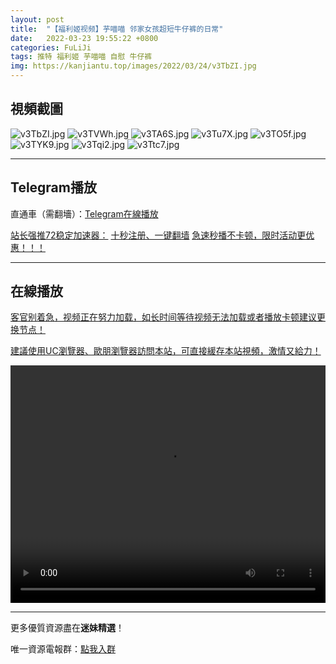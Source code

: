 ```yaml
---
layout: post
title:  "【福利姬视频】芋喵喵 邻家女孩超短牛仔裤的日常"
date:   2022-03-23 19:55:22 +0800
categories: FuLiJi
tags: 推特 福利姬 芋喵喵 自慰 牛仔裤
img: https://kanjiantu.top/images/2022/03/24/v3TbZI.jpg
---
```



## 視頻截圖

![v3TbZI.jpg](https://kanjiantu.top/images/2022/03/24/v3TbZI.jpg)
![v3TVWh.jpg](https://kanjiantu.top/images/2022/03/24/v3TVWh.jpg)
![v3TA6S.jpg](https://kanjiantu.top/images/2022/03/24/v3TA6S.jpg)
![v3Tu7X.jpg](https://kanjiantu.top/images/2022/03/24/v3Tu7X.jpg)
![v3TO5f.jpg](https://kanjiantu.top/images/2022/03/24/v3TO5f.jpg)
![v3TYK9.jpg](https://kanjiantu.top/images/2022/03/24/v3TYK9.jpg)
![v3Tqi2.jpg](https://kanjiantu.top/images/2022/03/24/v3Tqi2.jpg)
![v3Ttc7.jpg](https://kanjiantu.top/images/2022/03/24/v3Ttc7.jpg)

* * *
## Telegram播放

直通車（需翻墻）：[Telegram在線播放](https://t.me/mimeijingxuan/312)

<u>站长强推72稳定加速器：</u> [十秒注册、一键翻墙](https://www.mimei.blog/skip/vpn.html)
<u>急速秒播不卡顿，限时活动更优惠！！！</u>
* * *
## 在線播放
<u>客官别着急，视频正在努力加载，如长时间等待视频无法加载或者播放卡顿建议更换节点！</u>

<u>建議使用UC瀏覽器、歐朋瀏覽器訪問本站，可直接緩存本站視頻，激情又給力！</u>
<center><video src="https://cdn.publer.io/uploads/videos/6245a794db2797743f7296f7/50656bb755849f5803dd401ed9882bea.mp4" width="100%" height="380px" controls="controls"></video></center>


* * *
更多優質資源盡在**迷妹精選**！

唯一資源電報群：[點我入群](https://t.me/mimeijingxuan)


